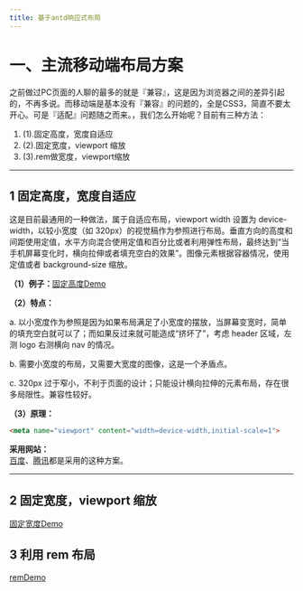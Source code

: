 ```yaml
---
title: 基于antd响应式布局
---
```


# 一、主流移动端布局方案


之前做过PC页面的人聊的最多的就是『兼容』，这是因为浏览器之间的差异引起的，不再多说。而移动端是基本没有『兼容』的问题的，全是CSS3，简直不要太开心。可是『适配』问题随之而来。，我们怎么开始呢？目前有三种方法：  

1. (1).固定高度，宽度自适应
2. (2).固定宽度，viewport 缩放
3. (3).rem做宽度，viewport缩放

----------------------  
  
## 1 固定高度，宽度自适应

这是目前最通用的一种做法，属于自适应布局，viewport width 设置为 device-width，以较小宽度（如 320px）的视觉稿作为参照进行布局。垂直方向的高度和间距使用定值，水平方向混合使用定值和百分比或者利用弹性布局，最终达到“当手机屏幕变化时，横向拉伸或者填充空白的效果”。图像元素根据容器情况，使用定值或者 background-size 缩放。

**（1）例子：**[固定高度Demo](http://www.meow.re/demo/screen-adaptation-in-mobileweb/app-fixed-height.html)

**（2）特点：**

a. 以小宽度作为参照是因为如果布局满足了小宽度的摆放，当屏幕变宽时，简单的填充空白就可以了；而如果反过来就可能造成“挤坏了”，考虑 header 区域，左测 logo 右测横向 nav 的情况。  
  
b. 需要小宽度的布局，又需要大宽度的图像，这是一个矛盾点。  
 
c. 320px 过于窄小，不利于页面的设计；只能设计横向拉伸的元素布局，存在很多局限性。兼容性较好。  


**（3）原理：**

```html
<meta name="viewport" content="width=device-width,initial-scale=1">
```
**采用网站：**  
[百度](https://m.baidu.com/)、[腾讯](http://info.3g.qq.com/)都是采用的这种方案。


----------



## 2 固定宽度，viewport 缩放

[固定宽度Demo](http://www.meow.re/demo/screen-adaptation-in-mobileweb/app-fixed-width.html)

## 3 利用 rem 布局

[remDemo](/demo3)


